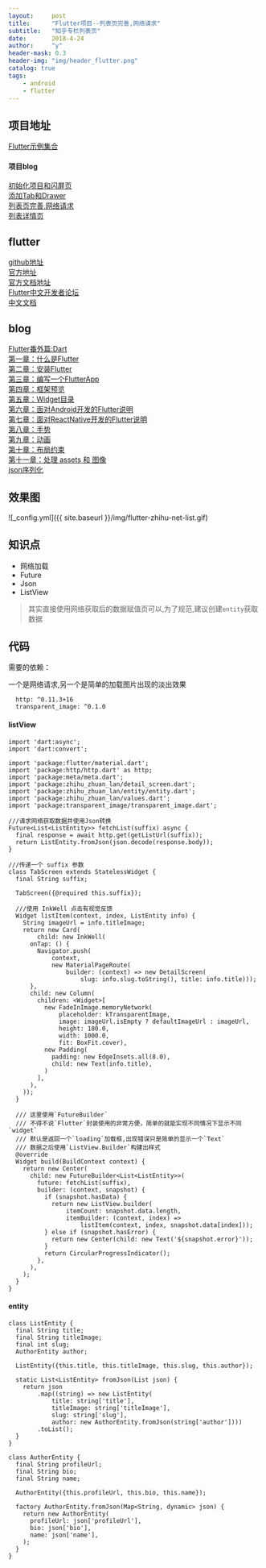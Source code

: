 ```yaml
---
layout:     post
title:      "Flutter项目--列表页完善,网络请求"
subtitle:   "知乎专栏列表页"
date:       2018-4-24
author:     "y"
header-mask: 0.3
header-img: "img/header_flutter.png"
catalog: true
tags:
    - android
    - flutter
---
```


## 项目地址

[Flutter示例集合](https://github.com/7449/flutter_example)

#### 项目blog

[初始化项目和闪屏页](https://7449.github.io/2018/04/23/Android_Flutter_splash/)<br>
[添加Tab和Drawer](https://7449.github.io/2018/04/24/Android_Flutter_drawer/)<br>
[列表页完善,网络请求](https://7449.github.io/2018/04/24/Android_Flutter_net_list/)<br>
[列表详情页](https://7449.github.io/2018/04/25/Android_Flutter_net_list_detail/)<br>

## flutter

[github地址](https://github.com/flutter/flutter)<br>
[官方地址](https://flutter.io/)<br>
[官方文档地址](https://flutter.io/docs/)<br>
[Flutter中文开发者论坛](http://flutter-dev.com/)<br>
[中文文档](http://doc.flutter-dev.cn/)<br>

## blog

[Flutter番外篇:Dart](https://7449.github.io/2018/03/18/Android_Flutter_dart/)<br>
[第一章：什么是Flutter](https://7449.github.io/2018/03/19/Android_Flutter_1/)<br>
[第二章：安装Flutter](https://7449.github.io/2018/03/19/Android_Flutter_2/)<br>
[第三章：编写一个FlutterApp](https://7449.github.io/2018/03/26/Android_Flutter_3/)<br>
[第四章：框架预览](https://7449.github.io/2018/03/26/Android_Flutter_4/)<br>
[第五章：Widget目录](https://7449.github.io/2018/04/12/Android_Flutter_5/)<br>
[第六章：面对Android开发的Flutter说明](https://7449.github.io/2018/04/16/Android_Flutter_6/)<br>
[第七章：面对ReactNative开发的Flutter说明](https://7449.github.io/2018/04/17/Android_Flutter_7/)<br>
[第八章：手势](https://7449.github.io/2018/04/20/Android_Flutter_8/)<br>
[第九章：动画](https://7449.github.io/2018/04/20/Android_Flutter_9/)<br>
[第十章：布局约束](https://7449.github.io/2018/04/21/Android_Flutter_10/)<br>
[第十一章：处理 assets 和 图像](https://7449.github.io/2018/04/22/Android_Flutter_11/)<br>
[json序列化](https://7449.github.io/2018/05/02/Android_Flutter_json_serializable/)

## 效果图

![_config.yml]({{ site.baseurl }}/img/flutter-zhihu-net-list.gif)

## 知识点

* 网络加载
* Future
* Json
* ListView

>其实直接使用网络获取后的数据赋值页可以,为了规范,建议创建`entity`获取数据

## 代码

需要的依赖：

一个是网络请求,另一个是简单的加载图片出现的淡出效果
    
      http: ^0.11.3+16
      transparent_image: ^0.1.0

#### listView

    import 'dart:async';
    import 'dart:convert';
    
    import 'package:flutter/material.dart';
    import 'package:http/http.dart' as http;
    import 'package:meta/meta.dart';
    import 'package:zhihu_zhuan_lan/detail_screen.dart';
    import 'package:zhihu_zhuan_lan/entity/entity.dart';
    import 'package:zhihu_zhuan_lan/values.dart';
    import 'package:transparent_image/transparent_image.dart';
    
    ///请求网络获取数据并使用Json转换
    Future<List<ListEntity>> fetchList(suffix) async {
      final response = await http.get(getListUrl(suffix));
      return ListEntity.fromJson(json.decode(response.body));
    }
    
    ///传递一个 suffix 参数
    class TabScreen extends StatelessWidget {
      final String suffix;
    
      TabScreen({@required this.suffix});
    
      ///使用 InkWell 点击有视觉反馈
      Widget listItem(context, index, ListEntity info) {
        String imageUrl = info.titleImage;
        return new Card(
            child: new InkWell(
          onTap: () {
            Navigator.push(
                context,
                new MaterialPageRoute(
                    builder: (context) => new DetailScreen(
                        slug: info.slug.toString(), title: info.title)));
          },
          child: new Column(
            children: <Widget>[
              new FadeInImage.memoryNetwork(
                  placeholder: kTransparentImage,
                  image: imageUrl.isEmpty ? defaultImageUrl : imageUrl,
                  height: 180.0,
                  width: 1000.0,
                  fit: BoxFit.cover),
              new Padding(
                padding: new EdgeInsets.all(8.0),
                child: new Text(info.title),
              )
            ],
          ),
        ));
      }
    
      /// 这里使用`FutureBuilder`
      /// 不得不说`Flutter`封装使用的非常方便，简单的就能实现不同情况下显示不同`widget`
      /// 默认是返回一个`loading`加载框,出现错误只是简单的显示一个`Text`
      /// 数据之后使用`ListView.Builder`构建出样式
      @override
      Widget build(BuildContext context) {
        return new Center(
          child: new FutureBuilder<List<ListEntity>>(
            future: fetchList(suffix),
            builder: (context, snapshot) {
              if (snapshot.hasData) {
                return new ListView.builder(
                    itemCount: snapshot.data.length,
                    itemBuilder: (context, index) =>
                        listItem(context, index, snapshot.data[index]));
              } else if (snapshot.hasError) {
                return new Center(child: new Text('${snapshot.error}'));
              }
              return CircularProgressIndicator();
            },
          ),
        );
      }
    }

#### entity

    class ListEntity {
      final String title;
      final String titleImage;
      final int slug;
      AuthorEntity author;
    
      ListEntity({this.title, this.titleImage, this.slug, this.author});
    
      static List<ListEntity> fromJson(List json) {
        return json
            .map((string) => new ListEntity(
                title: string['title'],
                titleImage: string['titleImage'],
                slug: string['slug'],
                author: new AuthorEntity.fromJson(string['author'])))
            .toList();
      }
    }
    
    class AuthorEntity {
      final String profileUrl;
      final String bio;
      final String name;
    
      AuthorEntity({this.profileUrl, this.bio, this.name});
    
      factory AuthorEntity.fromJson(Map<String, dynamic> json) {
        return new AuthorEntity(
          profileUrl: json['profileUrl'],
          bio: json['bio'],
          name: json['name'],
        );
      }
    }
